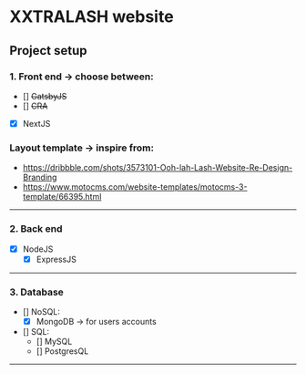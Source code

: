 #	XXTRALASH website 

## Project setup

###	1. Front end -> choose between:
- [] ~~GatsbyJS~~
- [] ~~CRA~~
- [x] NextJS

###	Layout template -> inspire from:
- https://dribbble.com/shots/3573101-Ooh-lah-Lash-Website-Re-Design-Branding
- https://www.motocms.com/website-templates/motocms-3-template/66395.html

---

### 2. Back end
- [x] NodeJS
	- [x] ExpressJS

---

### 3. Database
- [] NoSQL:
	- [x] MongoDB -> for users accounts
- [] SQL:
	- [] MySQL
	- [] PostgresQL

---